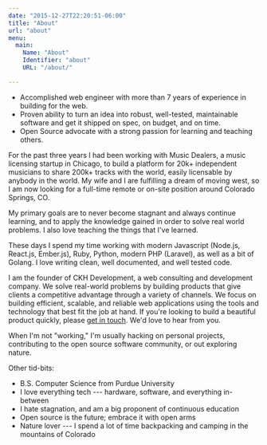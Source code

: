 ```yaml
---
date: "2015-12-27T22:20:51-06:00"
title: "About"
url: "about"
menu:
  main:
    Name: "About"
    Identifier: "about"
    URL: "/about/"

---
```


- Accomplished web engineer with more than 7 years of experience in building for the web.
- Proven ability to turn an idea into robust, well-tested, maintainable software and get it shipped on spec, on budget, and on time.
- Open Source advocate with a strong passion for learning and teaching others.

For the past three years I had been working with Music Dealers, a music licensing startup in Chicago, to build a platform for 20k+ independent musicians to share 200k+ tracks with the world, easily licensable by anybody in the world.  My wife and I are fulfilling a dream of moving west, so I am now looking for a full-time remote or on-site position around Colorado Springs, CO.

My primary goals are to never become stagnant and always continue learning, and to apply the knowledge gained in order to solve real world problems.  I also love teaching the things that I've learned.

These days I spend my time working with modern Javascript (Node.js, React.js, Ember.js), Ruby, Python, modern PHP (Laravel), as well as a bit of Golang.  I love writing clean, well documented, and well tested code.

I am the founder of CKH Development, a web consulting and development company.  We solve real-world problems by building products that give clients a competitive advantage through a variety of channels.  We focus on building efficient, scalable, and reliable web applications using the tools and technology that best fit the job at hand. If you're looking to build a beautiful product quickly, please [get in touch](mailto:me@ckh.io).  We'd love to hear from you.

When I'm not "working," I'm usually hacking on personal projects, contributing to the open source software community, or out exploring nature.

Other tid-bits:

- B.S. Computer Science from Purdue University
- I love everything tech --- hardware, software, and everything in-between
- I hate stagnation, and am a big proponent of continuous education
- Open source is the future; embrace it with open arms
- Nature lover --- I spend a lot of time backpacking and camping in the mountains of Colorado
